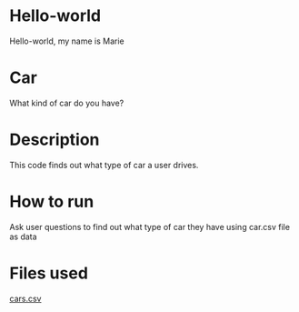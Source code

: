 # Hello-world
Hello-world,
my name is Marie

# Car
What kind of car do you have?
# Description
This code finds out what type of car a user drives.
# How to run
Ask user questions to find out what type of car they have using car.csv file as data
# Files used
[cars.csv](https://github.com/user-attachments/files/19000694/cars.csv) 

